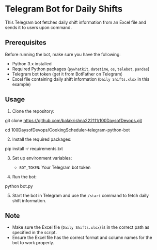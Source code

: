# Telegram Bot for Daily Shifts

This Telegram bot fetches daily shift information from an Excel file and sends it to users upon command.

## Prerequisites

Before running the bot, make sure you have the following:

- Python 3.x installed
- Required Python packages (`pywhatkit`, `datetime`, `os`, `telebot`, `pandas`)
- Telegram bot token (get it from BotFather on Telegram)
- Excel file containing daily shift information (`Daily Shifts.xlsx` in this example)

## Usage

1. Clone the repository:

git clone https://github.com/balakrishna222111/100DaysofDevops.git

cd 100DaysofDevops/CookingScheduler-telegram-python-bot

2. Install the required packages:

pip install -r requirements.txt

3. Set up environment variables:

   - `BOT_TOKEN`: Your Telegram bot token

4. Run the bot:

python bot.py

5. Start the bot in Telegram and use the `/start` command to fetch daily shift information.

## Note

- Make sure the Excel file (`Daily Shifts.xlsx`) is in the correct path as specified in the script.
- Ensure the Excel file has the correct format and column names for the bot to work properly.

